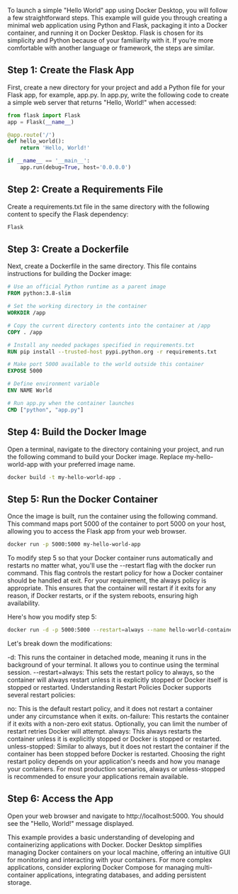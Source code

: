 To launch a simple "Hello World" app using Docker Desktop, you will follow a few straightforward steps. This example will guide you through creating a minimal web application using Python and Flask, packaging it into a Docker container, and running it on Docker Desktop. Flask is chosen for its simplicity and Python because of your familiarity with it. If you’re more comfortable with another language or framework, the steps are similar.

## Step 1: Create the Flask App
First, create a new directory for your project and add a Python file for your Flask app, for example, app.py. In app.py, write the following code to create a simple web server that returns "Hello, World!" when accessed:

```python
from flask import Flask
app = Flask(__name__)

@app.route('/')
def hello_world():
    return 'Hello, World!'

if __name__ == '__main__':
    app.run(debug=True, host='0.0.0.0')
```

## Step 2: Create a Requirements File
Create a requirements.txt file in the same directory with the following content to specify the Flask dependency:

```makefile
Flask
```

## Step 3: Create a Dockerfile
Next, create a Dockerfile in the same directory. This file contains instructions for building the Docker image:

```Dockerfile
# Use an official Python runtime as a parent image
FROM python:3.8-slim

# Set the working directory in the container
WORKDIR /app

# Copy the current directory contents into the container at /app
COPY . /app

# Install any needed packages specified in requirements.txt
RUN pip install --trusted-host pypi.python.org -r requirements.txt

# Make port 5000 available to the world outside this container
EXPOSE 5000

# Define environment variable
ENV NAME World

# Run app.py when the container launches
CMD ["python", "app.py"]
```

## Step 4: Build the Docker Image
Open a terminal, navigate to the directory containing your project, and run the following command to build your Docker image. Replace my-hello-world-app with your preferred image name.

```sh
docker build -t my-hello-world-app .
```

## Step 5: Run the Docker Container
Once the image is built, run the container using the following command. This command maps port 5000 of the container to port 5000 on your host, allowing you to access the Flask app from your web browser.

```sh
docker run -p 5000:5000 my-hello-world-app
```

To modify step 5 so that your Docker container runs automatically and restarts no matter what, you'll use the --restart flag with the docker run command. This flag controls the restart policy for how a Docker container should be handled at exit. For your requirement, the always policy is appropriate. This ensures that the container will restart if it exits for any reason, if Docker restarts, or if the system reboots, ensuring high availability.

Here's how you modify step 5:

```sh
docker run -d -p 5000:5000 --restart=always --name hello-world-container my-hello-world-app
```

Let's break down the modifications:

-d: This runs the container in detached mode, meaning it runs in the background of your terminal. It allows you to continue using the terminal session.
--restart=always: This sets the restart policy to always, so the container will always restart unless it is explicitly stopped or Docker itself is stopped or restarted.
Understanding Restart Policies
Docker supports several restart policies:

no: This is the default restart policy, and it does not restart a container under any circumstance when it exits.
on-failure: This restarts the container if it exits with a non-zero exit status. Optionally, you can limit the number of restart retries Docker will attempt.
always: This always restarts the container unless it is explicitly stopped or Docker is stopped or restarted.
unless-stopped: Similar to always, but it does not restart the container if the container has been stopped before Docker is restarted.
Choosing the right restart policy depends on your application's needs and how you manage your containers. For most production scenarios, always or unless-stopped is recommended to ensure your applications remain available.


## Step 6: Access the App
Open your web browser and navigate to http://localhost:5000. You should see the "Hello, World!" message displayed.

This example provides a basic understanding of developing and containerizing applications with Docker. Docker Desktop simplifies managing Docker containers on your local machine, offering an intuitive GUI for monitoring and interacting with your containers. For more complex applications, consider exploring Docker Compose for managing multi-container applications, integrating databases, and adding persistent storage.



